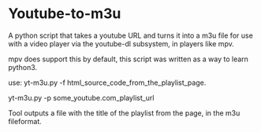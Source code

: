 # Youtube-to-m3u
A python script that takes a youtube URL and turns it into a m3u file for use with a video player via the youtube-dl subsystem, in players like mpv.

mpv does support this by default, this script was written as a way to learn python3.


use:
 yt-m3u.py -f html_source_code_from_the_playlist_page.
 
 
 yt-m3u.py -p some_youtube.com_playlist_url
 
 Tool outputs a file with the title of the playlist from the page, in the m3u fileformat.
